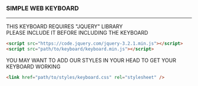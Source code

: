 ### SIMPLE WEB KEYBOARD

<hr>

THIS KEYBOARD REQUIRES "JQUERY" LIBRARY
<br>
PLEASE INCLUDE IT BEFORE INCLUDING THE KEYBOARD

```html
<script src="https://code.jquery.com/jquery-3.2.1.min.js"></script>
<script src="path/to/keyboard/keyboard.min.js"></script>
```

YOU MAY WANT TO ADD OUR STYLES IN YOUR HEAD TO GET YOUR KEYBOARD WORKING

```html
<link href="path/to/styles/keyboard.css" rel="stylesheet" />
```